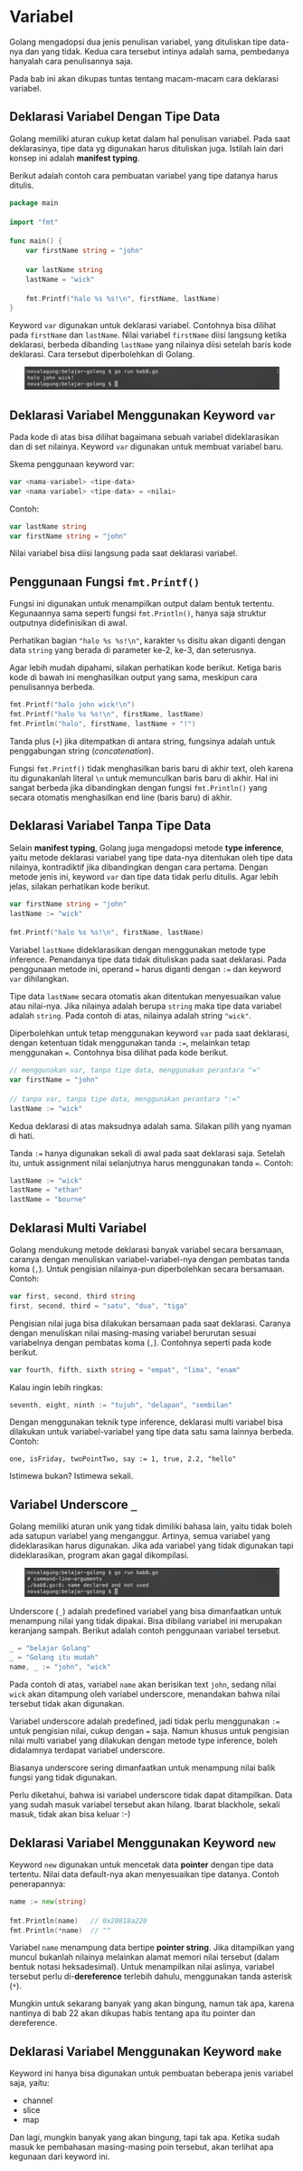 # Variabel

Golang mengadopsi dua jenis penulisan variabel, yang dituliskan tipe data-nya dan yang tidak. Kedua cara tersebut intinya adalah sama, pembedanya hanyalah cara penulisannya saja.

Pada bab ini akan dikupas tuntas tentang macam-macam cara deklarasi variabel.

## Deklarasi Variabel Dengan Tipe Data

Golang memiliki aturan cukup ketat dalam hal penulisan variabel. Pada saat deklarasinya, tipe data yg digunakan harus dituliskan juga. Istilah lain dari konsep ini adalah **manifest typing**.

Berikut adalah contoh cara pembuatan variabel yang tipe datanya harus ditulis.

```go
package main

import "fmt"

func main() {
    var firstName string = "john"

    var lastName string
    lastName = "wick"

    fmt.Printf("halo %s %s!\n", firstName, lastName)
}
```

Keyword `var` digunakan untuk deklarasi variabel. Contohnya bisa dilihat pada `firstName` dan `lastName`. Nilai variabel `firstName` diisi langsung ketika deklarasi, berbeda dibanding `lastName` yang nilainya diisi setelah baris kode deklarasi. Cara tersebut diperbolehkan di Golang.

![Menampilkan isi variabel](images/8_1_variabel.png)

## Deklarasi Variabel Menggunakan Keyword `var`

Pada kode di atas bisa dilihat bagaimana sebuah variabel dideklarasikan dan di set nilainya. Keyword `var` digunakan untuk membuat variabel baru.

Skema penggunaan keyword var:

```go
var <nama-variabel> <tipe-data>
var <nama-variabel> <tipe-data> = <nilai>
```

Contoh:

```go
var lastName string
var firstName string = "john"
```

Nilai variabel bisa diisi langsung pada saat deklarasi variabel.

## Penggunaan Fungsi `fmt.Printf()`

Fungsi ini digunakan untuk menampilkan output dalam bentuk tertentu. Kegunaannya sama seperti fungsi `fmt.Println()`, hanya saja struktur outputnya didefinisikan di awal.

Perhatikan bagian `"halo %s %s!\n"`, karakter `%s` disitu akan diganti dengan data `string` yang berada di parameter ke-2, ke-3, dan seterusnya.

Agar lebih mudah dipahami, silakan perhatikan kode berikut. Ketiga baris kode di bawah ini menghasilkan output yang sama, meskipun cara penulisannya berbeda.

```go
fmt.Printf("halo john wick!\n")
fmt.Printf("halo %s %s!\n", firstName, lastName)
fmt.Println("halo", firstName, lastName + "!")
```

Tanda plus (`+`) jika ditempatkan di antara string, fungsinya adalah untuk penggabungan string (*concatenation*).

Fungsi `fmt.Printf()` tidak menghasilkan baris baru di akhir text, oleh karena itu digunakanlah literal `\n` untuk memunculkan baris baru di akhir. Hal ini sangat berbeda jika dibandingkan dengan fungsi `fmt.Println()` yang secara otomatis menghasilkan end line (baris baru) di akhir. 

## Deklarasi Variabel Tanpa Tipe Data

Selain **manifest typing**, Golang juga mengadopsi metode **type inference**, yaitu metode deklarasi variabel yang tipe data-nya ditentukan oleh tipe data nilainya, kontradiktif jika dibandingkan dengan cara pertama. Dengan metode jenis ini, keyword `var` dan tipe data tidak perlu ditulis. Agar lebih jelas, silakan perhatikan kode berikut.

```go
var firstName string = "john"
lastName := "wick"

fmt.Printf("halo %s %s!\n", firstName, lastName)
```

Variabel `lastName` dideklarasikan dengan menggunakan metode type inference. Penandanya tipe data tidak dituliskan pada saat deklarasi. Pada penggunaan metode ini, operand `=` harus diganti dengan `:=` dan keyword `var` dihilangkan.

Tipe data `lastName` secara otomatis akan ditentukan menyesuaikan value atau nilai-nya. Jika nilainya adalah berupa `string` maka tipe data variabel adalah `string`. Pada contoh di atas, nilainya adalah string `"wick"`.

Diperbolehkan untuk tetap menggunakan keyword `var` pada saat deklarasi, dengan ketentuan tidak menggunakan tanda `:=`, melainkan tetap menggunakan `=`. Contohnya bisa dilihat pada kode berikut.

```go
// menggunakan var, tanpa tipe data, menggunakan perantara "="
var firstName = "john"

// tanpa var, tanpa tipe data, menggunakan perantara ":="
lastName := "wick"
```

Kedua deklarasi di atas maksudnya adalah sama. Silakan pilih yang nyaman di hati.

Tanda `:=` hanya digunakan sekali di awal pada saat deklarasi saja. Setelah itu, untuk assignment nilai selanjutnya harus menggunakan tanda `=`. Contoh:

```go
lastName := "wick"
lastName = "ethan"
lastName = "bourne"
```

## Deklarasi Multi Variabel

Golang mendukung metode deklarasi banyak variabel secara bersamaan, caranya dengan menuliskan variabel-variabel-nya dengan pembatas tanda koma (`,`). Untuk pengisian nilainya-pun diperbolehkan secara bersamaan. Contoh:

```go
var first, second, third string
first, second, third = "satu", "dua", "tiga"
```

Pengisian nilai juga bisa dilakukan bersamaan pada saat deklarasi. Caranya dengan menuliskan nilai masing-masing variabel berurutan sesuai variabelnya dengan pembatas koma (`,`). Contohnya seperti pada kode berikut.

```go
var fourth, fifth, sixth string = "empat", "lima", "enam"
```

Kalau ingin lebih ringkas:

```go
seventh, eight, ninth := "tujuh", "delapan", "sembilan"
```

Dengan menggunakan teknik type inference, deklarasi multi variabel bisa dilakukan untuk variabel-variabel yang tipe data satu sama lainnya berbeda. Contoh:

```
one, isFriday, twoPointTwo, say := 1, true, 2.2, "hello"
```

Istimewa bukan? Istimewa sekali.

## Variabel Underscore `_`

Golang memiliki aturan unik yang tidak dimiliki bahasa lain, yaitu tidak boleh ada satupun variabel yang menganggur. Artinya, semua variabel yang dideklarasikan harus digunakan. Jika ada variabel yang tidak digunakan tapi dideklarasikan, program akan gagal dikompilasi.

![Variabel pengangguran](images/8_2_unused_variabel.png)

Underscore (`_`) adalah predefined variabel yang bisa dimanfaatkan untuk menampung nilai yang tidak dipakai. Bisa dibilang variabel ini merupakan keranjang sampah. Berikut adalah contoh penggunaan variabel tersebut.

```go
_ = "belajar Golang"
_ = "Golang itu mudah"
name, _ := "john", "wick"
```

Pada contoh di atas, variabel `name` akan berisikan text `john`, sedang nilai `wick` akan ditampung oleh variabel underscore, menandakan bahwa nilai tersebut tidak akan digunakan.

Variabel underscore adalah predefined, jadi tidak perlu menggunakan `:=` untuk pengisian nilai, cukup dengan `=` saja. Namun khusus untuk pengisian nilai multi variabel yang dilakukan dengan metode type inference, boleh didalamnya terdapat variabel underscore.

Biasanya underscore sering dimanfaatkan untuk menampung nilai balik fungsi yang tidak digunakan.

Perlu diketahui, bahwa isi variabel underscore tidak dapat ditampilkan. Data yang sudah masuk variabel tersebut akan hilang. Ibarat blackhole, sekali masuk, tidak akan bisa keluar :-)

## Deklarasi Variabel Menggunakan Keyword `new`

Keyword `new` digunakan untuk mencetak data **pointer** dengan tipe data tertentu. Nilai data default-nya akan menyesuaikan tipe datanya. Contoh penerapannya:

```go
name := new(string)

fmt.Println(name)   // 0x20818a220
fmt.Println(*name)  // ""
```

Variabel `name` menampung data bertipe **pointer string**. Jika ditampilkan yang muncul bukanlah nilainya melainkan alamat memori nilai tersebut (dalam bentuk notasi heksadesimal). Untuk menampilkan nilai aslinya, variabel tersebut perlu di-**dereference** terlebih dahulu, menggunakan tanda asterisk (`*`).

Mungkin untuk sekarang banyak yang akan bingung, namun tak apa, karena nantinya di bab 22 akan dikupas habis tentang apa itu pointer dan dereference.

## Deklarasi Variabel Menggunakan Keyword `make`

Keyword ini hanya bisa digunakan untuk pembuatan beberapa jenis variabel saja, yaitu:

- channel
- slice
- map

Dan lagi, mungkin banyak yang akan bingung, tapi tak apa. Ketika sudah masuk ke pembahasan masing-masing poin tersebut, akan terlihat apa kegunaan dari keyword ini.
